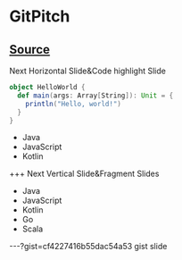 # GitPitch
[Source](https://github.com/delikely/keynote/edit/master/PITCHME.md)
---
Next Horizontal Slide&Code highlight Slide

```scala
object HelloWorld {
  def main(args: Array[String]): Unit = {
    println("Hello, world!")
  }
}
```
- Java
- JavaScript
- Kotlin

+++
Next Vertical Slide&Fragment Slides
- Java
- JavaScript <!-- .element: class="fragment" -->
- Kotlin     <!-- .element: class="fragment" -->
- Go         <!-- .element: class="fragment" -->
- Scala      <!-- .element: class="fragment" -->

---?gist=cf4227416b55dac54a53
gist slide
